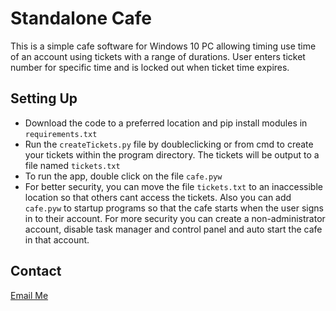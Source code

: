 
# Standalone Cafe

This is a simple cafe software for Windows 10 PC allowing timing use time of an account using tickets with a range of durations.
User enters ticket number for specific time and is locked out when ticket time expires.

## Setting Up
* Download the code to a preferred location and pip install modules in `requirements.txt`
* Run the `createTickets.py` file by doubleclicking or from cmd to create your tickets within the program directory. The tickets will be output to a file named `tickets.txt`
* To run the app, double click on the file `cafe.pyw`
* For better security, you can move the file `tickets.txt` to an inaccessible location so that others cant access the tickets. Also you can add `cafe.pyw` to startup programs so that the cafe starts when the user signs in to their account. For more security you can create a non-administrator account, disable task manager and control panel and auto start the cafe in that account.

## Contact
<a href="mailto:tsvenza@gmail.com">
Email Me</a> <br/>
